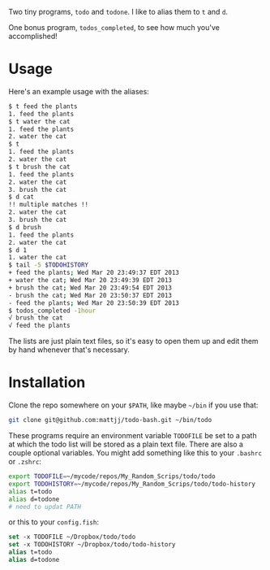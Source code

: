 Two tiny programs, `todo` and `todone`. I like to alias them to `t` and `d`.

One bonus program, `todos_completed`, to see how much you've accomplished!

# Usage #

Here's an example usage with the aliases:

```bash
$ t feed the plants
1. feed the plants
$ t water the cat
1. feed the plants
2. water the cat
$ t
1. feed the plants
2. water the cat
$ t brush the cat
1. feed the plants
2. water the cat
3. brush the cat
$ d cat
!! multiple matches !!
2. water the cat
3. brush the cat
$ d brush
1. feed the plants
2. water the cat
$ d 1
1. water the cat
$ tail -5 $TODOHISTORY
+ feed the plants; Wed Mar 20 23:49:37 EDT 2013
+ water the cat; Wed Mar 20 23:49:39 EDT 2013
+ brush the cat; Wed Mar 20 23:49:54 EDT 2013
- brush the cat; Wed Mar 20 23:50:37 EDT 2013
- feed the plants; Wed Mar 20 23:50:39 EDT 2013
$ todos_completed -1hour
√ brush the cat
√ feed the plants
```

The lists are just plain text files, so it's easy to open them up and edit them
by hand whenever that's necessary.

# Installation #

Clone the repo somewhere on your `$PATH`, like maybe `~/bin` if you use that:

```bash
git clone git@github.com:mattjj/todo-bash.git ~/bin/todo
```

These programs require an environment variable `TODOFILE` be set to a path at
which the todo list will be stored as a plain text file. There are also a
couple optional variables. You might add something like this to your `.bashrc`
or `.zshrc`:

```bash
export TODOFILE=~/mycode/repos/My_Random_Scrips/todo/todo
export TODOHISTORY=~/mycode/repos/My_Random_Scrips/todo/todo-history
alias t=todo
alias d=todone
# need to updat PATH
```

or this to your `config.fish`:

```csh
set -x TODOFILE ~/Dropbox/todo/todo
set -x TODOHISTORY ~/Dropbox/todo/todo-history
alias t=todo
alias d=todone
```
